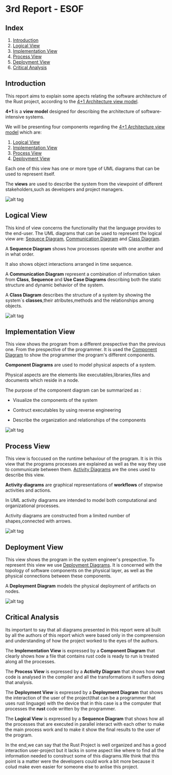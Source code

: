 # 3rd Report - ESOF

## Index

1. [Introduction](#introduction)
2. [Logical View](#logical-view)
3. [Implementation View](#implementation-view)
4. [Process View](#process-view)
5. [Deployment View](#deployment-view)
6. [Critical Analysis](#critical-analysis)

## Introduction

This report aims to explain some apects relating the software architecture of the Rust project, according to the [4+1 Architecture view model].

**4+1** is a **view model** designed for describing the architecture of software-intensive systems.

We will be presenting four components regarding the [4+1 Architecture view model] which are:

1. [Logical View](#logical-view)
2. [Implementation View](#implementation-view)
3. [Process View](#process-view)
4. [Deployment View](#deployment-view)

Each one of this view has one or more type of UML diagrams that can be used to represent itself.

The **views** are used to describe the system from the viewpoint of different stakeholders,such as developers and project managers.

![alt tag](https://raw.githubusercontent.com/martapips/rust/master/ESOF-docs/res/4plus1.gif)

[4+1 Architecture view model]:https://en.wikipedia.org/wiki/4%2B1_architectural_view_model

## Logical View

This kind of view concerns the functionality that the language provides to the end-user. The UML diagrams that can be used to represent the logical view are: [Sequece Diagram], [Communication Diagram] and [Class Diagram].

A **Sequence Diagram** shows how processes operate with one another and in what order.

It also shows object interactions arranged in time sequence.

A **Communication Diagram** represent a combination of information taken from **Class**, **Sequence** and                **Use Case Diagrams** describing both the static structure and dynamic behavior of the system.

A **Class Diagram** describes the structure of a system by showing the system´s **classes**,their atributes,methods and the relationships among objects.


[Sequece Diagram]:https://en.wikipedia.org/wiki/Sequence_diagram
[Communication Diagram]:https://en.wikipedia.org/wiki/Communication_diagram
[Class Diagram]:https://en.wikipedia.org/wiki/Class_diagram

![alt tag](https://github.com/martapips/rust/blob/master/ESOF-docs/res/packageDiagram.jpg?raw=true)

## Implementation View

This view shows the program from a different prespective than the previous one. From the prespective of the programmer. It is used the [Component Diagram] to show the programmer the program's different components.

**Component Diagrams** are used to model physical aspects of a system.

Physical aspects are the elements like executables,libraries,files and documents which reside in a node.

The purpose of the component diagram can be summarized as :

* Visualize the components of the system

* Contruct executables by using reverse engineering

* Describe the organization and relationships of the components

[Component Diagram]:http://www.tutorialspoint.com/uml/uml_component_diagram.htm

![alt tag](https://github.com/martapips/rust/blob/master/ESOF-docs/res/componentDiagram.jpg?raw=true)

## Process View

This view is foccused on the runtime behaviour of the program. It is in this view that the programs processes are explained as well as the way they use to communicate between them. [Activity Diagrams] are the ones used to describe this view.

**Activity diagrams** are graphical representations of **workflows** of stepwise activities and actions.

In UML activity diagrams are intended to model both computational and organizational processes.

Activity diagrams are constructed from a limited number of shapes,connected with arrows.

![alt tag](https://github.com/martapips/rust/blob/master/ESOF-docs/res/activity.jpg?raw=true)

[Activity Diagrams]:https://en.wikipedia.org/wiki/Activity_diagram

## Deployment View

This view shows the program in the system engineer's prespective.  To represent this view we use [Deployment Diagrams].
It is concerned with the topology of software components on the physical layer, as well as the physical connections between these components.

A **Deployment Diagram** models the physical deployment of artifacts on nodes.

![alt tag](https://github.com/martapips/rust/blob/master/ESOF-docs/res/deploy.jpg?raw=true)

[Deployment Diagrams]:https://en.wikipedia.org/wiki/Deployment_diagram

## Critical Analysis

Its important to say that all diagrams presented in this report were all built by all the authors of this report which were based only in the compreension and understanding of how the project worked to the eyes of the authors.

The **Implementation View** is expressed by a **Component Diagram**  that clearly shows how a file that contains rust code is ready to run is treated along all the processes.

The **Process View** is expressed by a **Activity Diagram** that shows how **rust** code is analysed in the compiler and all the transformations it suffers doing that analysis.

The **Deployment View** is expressed by a **Deployment Diagram** that shows the interaction of the user of the project(that can be a programmer that uses rust linguage) with the device that in this case is a the computer that processes the **rust** code written by the programmer.

The **Logical View** is expressed by a **Sequence Diagram**  that shows how all the processes that are executed in parallel interact with each other to make the main process work and to make it show the final results to the user of the program.

In the end,we can say that the Rust Project is well organized and has a good interaction user-project but it lacks in some aspect like where to find all the information needed to construct some of this diagrams.We think that this point is a matter were the developers could work a bit more because it colud make even easier for someone else to anlise this project.
